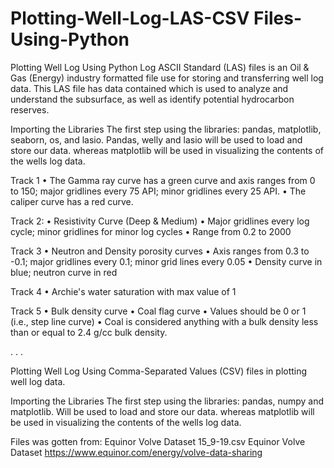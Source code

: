 # Plotting-Well-Log-LAS-CSV Files-Using-Python
Plotting Well Log Using Python
Log ASCII Standard (LAS) files is an Oil & Gas (Energy) industry formatted file use for storing and transferring well log data.
This LAS file has data contained which is used to analyze and understand the subsurface, as well as identify potential hydrocarbon reserves.

Importing the Libraries
The first step using the libraries: pandas, matplotlib, seaborn, os, and lasio.
Pandas, welly and lasio will be used to load and store our data. 
whereas matplotlib will be used in visualizing the contents of the wells log data.


Track 1
•	The Gamma ray curve has a green curve and axis ranges from 0 to 150; major gridlines every 75 API; minor gridlines every 25 API.
•	The caliper curve has a red curve. 

Track 2: 
•	Resistivity Curve (Deep & Medium)
•	Major gridlines every log cycle; minor gridlines for minor log cycles 
•	Range from 0.2 to 2000 

Track 3 
•	Neutron and Density porosity curves 
•	Axis ranges from 0.3 to -0.1; major gridlines every 0.1; minor grid lines every 0.05 
•	Density curve in blue; neutron curve in red 

Track 4 
•	Archie's water saturation with max value of 1 

Track 5 
•	Bulk density curve 
•	Coal flag curve 
•	Values should be 0 or 1 (i.e., step line curve) 
•	Coal is considered anything with a bulk density less than or equal to 2.4 g/cc bulk density.



.
.
.



Plotting Well Log Using Comma-Separated Values (CSV) files in plotting well log data. 

Importing the Libraries The first step using the libraries: pandas, numpy and matplotlib. 
Will be used to load and store our data. whereas matplotlib will be used in visualizing the contents of the wells log data.

Files was gotten from:
Equinor Volve Dataset
15_9-19.csv Equinor Volve Dataset https://www.equinor.com/energy/volve-data-sharing

